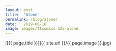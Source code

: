 ```yaml
---
layout: post
title:  "Alone"
permalink: /blog/alone/
date:   2019-06-18
image: images/ttcomics-125-alone
---
```

![{{ page.title }}]({{ site.url }}/{{ page.image }}.jpg)
